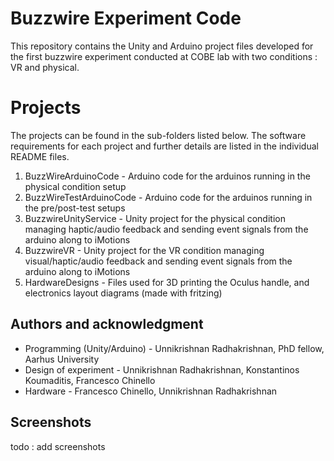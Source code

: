 # Buzzwire Experiment Code 

This repository contains the Unity and Arduino project files developed for the first buzzwire experiment conducted at COBE lab with two conditions : VR and physical. 

# Projects

The projects can be found in the sub-folders listed below. The software requirements for each project and further details are listed in the individual README files.

1. BuzzWireArduinoCode - Arduino code for the arduinos running in the physical condition setup
2. BuzzWireTestArduinoCode - Arduino code for the arduinos running in the pre/post-test setups
3. BuzzwireUnityService - Unity project for the physical condition managing haptic/audio feedback and sending event signals from the arduino along to iMotions
4. BuzzwireVR - Unity project for the VR condition managing visual/haptic/audio feedback and sending event signals from the arduino along to iMotions
5. HardwareDesigns - Files used for 3D printing the Oculus handle, and electronics layout diagrams (made with fritzing)

## Authors and acknowledgment

- Programming (Unity/Arduino) - Unnikrishnan Radhakrishnan, PhD fellow, Aarhus University
- Design of experiment - Unnikrishnan Radhakrishnan, Konstantinos Koumaditis, Francesco Chinello
- Hardware - Francesco Chinello, Unnikrishnan Radhakrishnan

## Screenshots
todo : add screenshots

